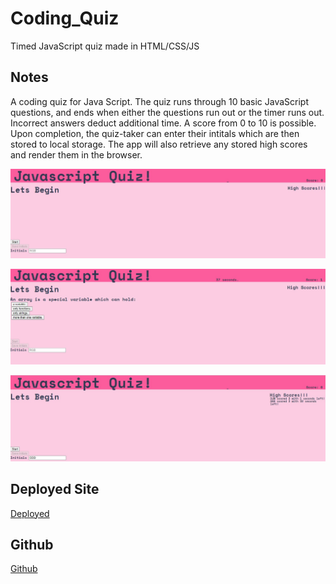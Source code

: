 # Coding_Quiz
Timed JavaScript quiz made in HTML/CSS/JS

## Notes
A coding quiz for Java Script.  The quiz runs through 10 basic JavaScript questions, and ends when either the questions run out or the timer runs out.  Incorrect answers deduct additional time.  A score from 0 to 10 is possible.  Upon completion, the quiz-taker can enter their intitals which are then stored to local storage.  The app will also retrieve any stored high scores and render them in the browser.


![Initial](./Assets/images/Initial.jpg)

![Running](./Assets/images/In_progress.jpg)

![Scores](./Assets/images/With_Scores.jpg)

## Deployed Site

[Deployed](https://danielmrva.github.io/Coding_Quiz/)

## Github

[Github](https://github.com/DanielMrva/Coding_Quiz)



